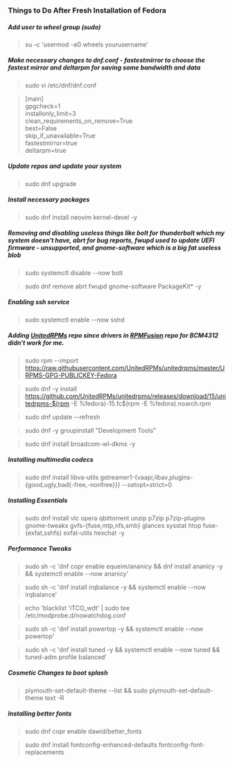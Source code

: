 ### Things to Do After Fresh Installation of Fedora


##### Add user to wheel group (sudo)

>su -c 'usermod -aG wheels yourusername'

##### Make necessary changes to dnf.conf - fastestmirror to choose the fastest mirror and deltarpm for saving some bandwidth and data

>sudo vi /etc/dnf/dnf.conf

>[main]\
>gpgcheck=1\
>installonly_limit=3\
>clean_requirements_on_remove=True\
>best=False\
>skip_if_unavailable=True\
>fastestmirror=true\
>deltarpm=true

##### Update repos and update your system
>sudo dnf upgrade

##### Install necessary packages
>sudo dnf install neovim kernel-devel -y

##### Removing and disabling useless things like bolt for thunderbolt which my system doesn't have, abrt for bug reports, fwupd used to update UEFI firmware - unsupported, and gnome-software which is a big fat useless blob

>sudo systemctl disable --now bolt

>sudo dnf remove abrt fwupd gnome-software PackageKit* -y

##### Enabling ssh service

>sudo systemctl enable --now sshd

##### Adding [UnitedRPMs][urpm] repo since drivers in [RPMFusion][rfusion] repo for BCM4312 didn't work for me.

>sudo rpm --import https://raw.githubusercontent.com/UnitedRPMs/unitedrpms/master/URPMS-GPG-PUBLICKEY-Fedora

>sudo dnf -y install https://github.com/UnitedRPMs/unitedrpms/releases/download/15/unitedrpms-$(rpm -E %fedora)-15.fc$(rpm -E %fedora).noarch.rpm

>sudo dnf update --refresh

>sudo dnf -y groupinstall "Development Tools" 

>sudo dnf install broadcom-wl-dkms -y

##### Installing multimedia codecs
>sudo dnf install libva-utils gstreamer1-{vaapi,libav,plugins-{good,ugly,bad{-free,-nonfree}}} --setopt=strict=0

##### Installing Essentials
>sudo dnf install vlc opera qbittorrent unzip p7zip p7zip-plugins gnome-tweaks gvfs-{fuse,mtp,nfs,smb} glances sysstat htop fuse-{exfat,sshfs} exfat-utils hexchat -y

##### Performance Tweaks
>sudo sh -c 'dnf copr enable equeim/ananicy && dnf install ananicy -y && systemctl enable --now ananicy'

>sudo sh -c 'dnf install irqbalance -y && systemctl enable --now irqbalance'

>echo 'blacklist 'iTCO_wdt' | sudo tee /etc/modprobe.d/nowatchdog.conf

>sudo sh -c 'dnf install powertop -y && systemctl enable --now powertop'

>sudo sh -c 'dnf install tuned -y && systemctl enable --now tuned && tuned-adm profile balanced'

##### Cosmetic Changes to boot splash
>plymouth-set-default-theme --list && sudo plymouth-set-default-theme text -R

##### Installing better fonts

>sudo  dnf copr enable dawid/better_fonts

>sudo dnf install fontconfig-enhanced-defaults fontconfig-font-replacements

[urpm]:https://github.com/UnitedRPMs/unitedrpms
[rfusion]:https://rpmfusion.org/
